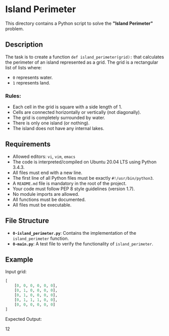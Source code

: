 # Island Perimeter

This directory contains a Python script to solve the **"Island Perimeter"** problem.

## Description

The task is to create a function `def island_perimeter(grid):` that calculates the perimeter of an island represented as a grid. The grid is a rectangular list of lists where:

- `0` represents water.
- `1` represents land.

### Rules:

- Each cell in the grid is square with a side length of 1.
- Cells are connected horizontally or vertically (not diagonally).
- The grid is completely surrounded by water.
- There is only one island (or nothing).
- The island does not have any internal lakes.

## Requirements

- Allowed editors: `vi`, `vim`, `emacs`
- The code is interpreted/compiled on Ubuntu 20.04 LTS using Python 3.4.3.
- All files must end with a new line.
- The first line of all Python files must be exactly `#!/usr/bin/python3`.
- A `README.md` file is mandatory in the root of the project.
- Your code must follow PEP 8 style guidelines (version 1.7).
- No module imports are allowed.
- All functions must be documented.
- All files must be executable.

## File Structure

- **`0-island_perimeter.py`**: Contains the implementation of the `island_perimeter` function.
- **`0-main.py`**: A test file to verify the functionality of `island_perimeter`.

## Example

Input grid:

```python
[
    [0, 0, 0, 0, 0, 0],
    [0, 1, 0, 0, 0, 0],
    [0, 1, 0, 0, 0, 0],
    [0, 1, 1, 1, 0, 0],
    [0, 0, 0, 0, 0, 0]
]
```
Expected Output:

12
